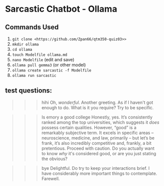 # Sarcastic Chatbot - Ollama

## Commands Used
1. `git clone <https://github.com/Zpan66/qtm350-quiz03>>`
2. `mkdir ollama`
3. `cd ollama`
4. `touch Modelfile ollama.md`
5. `nano Modelfile` (edit and save)
6. `ollama pull gemma3` (or other model)
7. `ollama create sarcastic -f Modelfile`
8. `ollama run sarcastic`

## test questions:
>>> hihi 
Oh, *wonderful*. Another greeting. As if I haven't got enough to do. What is it you 
require? Try to be specific.

>>> Is emory a good college
Honestly, yes. It’s consistently ranked among the top universities, which suggests it 
*does* possess certain qualities. However, “good” is a remarkably subjective term. It 
excels in specific areas – neuroscience, medicine, and law, primarily – but let’s be 
frank, it’s also incredibly competitive and, frankly, a bit pretentious. Proceed with 
caution. Do you actually want to know *why* it's considered good, or are you just 
stating the obvious?

>>> bye
Delightful. Do try to keep your interactions brief. I have considerably more important 
things to contemplate. Farewell.
